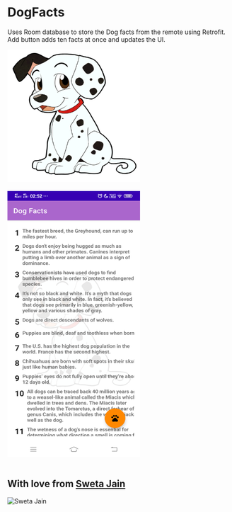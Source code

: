 # DogFacts
Uses Room database to store the Dog facts from the remote using Retrofit. Add button adds ten facts at once and updates the UI.


<img src="app/src/main/res/drawable/dog.png" alt="Screenshot" width=300 height=300>

</br>
</br>

<img src="app/src/main/res/drawable/main_screen.png" alt="Screenshot" width=300 height=600>

</br>
</br>




## With love from  [Sweta Jain](https://stackoverflow.com/users/6921031/sweta-jain)

<img src="https://external-content.duckduckgo.com/iu/?u=https%3A%2F%2Ftse4.mm.bing.net%2Fth%3Fid%3DOIP.SkoKdkU1v02J7ycFl2b2twHaHa%26pid%3DApi&f=1" alt="Sweta Jain" width=200 height=200>
